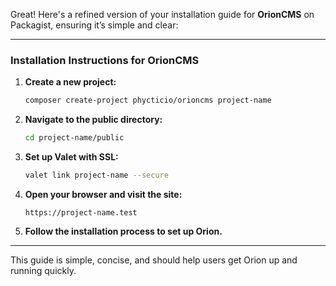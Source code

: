 Great! Here's a refined version of your installation guide for **OrionCMS** on Packagist, ensuring it’s simple and clear:

---

### Installation Instructions for OrionCMS

1. **Create a new project:**
   ```bash
   composer create-project phycticio/orioncms project-name
   ```

2. **Navigate to the public directory:**
   ```bash
   cd project-name/public
   ```

3. **Set up Valet with SSL:**
   ```bash
   valet link project-name --secure
   ```

4. **Open your browser and visit the site:**
   ```
   https://project-name.test
   ```

5. **Follow the installation process to set up Orion.**

---

This guide is simple, concise, and should help users get Orion up and running quickly.
